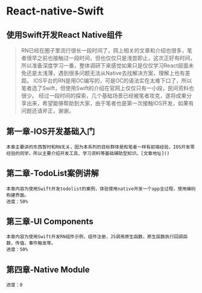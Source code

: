 # React-native-Swift

## 使用Swift开发React Native组件

> RN已经在圈子里流行很长一段时间了，网上相关的文章和介绍也很多，笔者很早之前也接触过一段时间，但也仅仅只是浅尝即止，这次正好有时间，所以准备深度学习一番，整体调研下来感觉如果只是仅仅学习React层面未免还是太浅薄，遇到很多问题无法从Native去找解决方案，理解上也有差距。
> IOS平台的RN是用OC编写的，可是OC的语法实在太难下口了，所以笔者选了Swift，但使用Swift的介绍在官网上仅仅只有一小段，民间资料也很少。
> 经过一段时间的探索，几个基础场景已经被笔者攻克，遂将成果分享出来，希望能够帮助到大家，由于笔者也是第一次接触IOS开发，如果有问题还请斧正，谢谢。

## 第一章-IOS开发基础入门
    本章主要讲的东西暂时和RN无关，因为本系列的目标群体是和笔者一样有前端经验，IOS开发零经验的同学。所以主要介绍开发工具、学习资料等基础辅助型知识。[文章地址]()

## 第二章-TodoList案例讲解
    本章内容为使用Swift开发todolist的案例，体验使用native开发一个app全过程，使用编码构建界面。
    进度：50%

## 第三章-UI Components
    本章内容为使用Swift开发RN组件示例，组件注册，JS调用原生函数，原生函数执行回调函数，传值，事件触发等。
    进度：50%

## 第四章-Native Module
    进度：0

